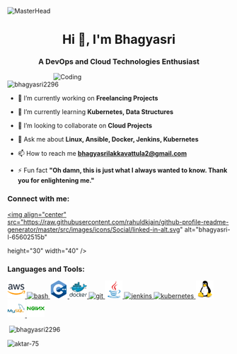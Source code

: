 ![MasterHead](https://camo.githubusercontent.com/7ddcfd05583bbbce0117be0f585303e69ea374dbc1df8fbc000e127f2946ef0b/68747470733a2f2f7468756d62732e647265616d7374696d652e636f6d2f622f6465766f70732d62616e6e65722d636f6e636570742d6861732d73746570732d746f2d616e616c797a652d737563682d61732d706c616e2d636f64652d6275696c642d6f7065726174652d6465706c6f792d746573742d6d6f6e69746f722d72656c656173652d736f6674776172652d3235313833353131382e6a7067)
<h1 align="center">Hi 👋, I'm Bhagyasri </h1>
<h3 align="center">A DevOps and Cloud Technologies Enthusiast</h3>
<img align="right" alt="Coding" width="400" src="https://cdn.dribbble.com/users/1162077/screenshots/3848914/programmer.gif">

<p align="left"> <img src="https://komarev.com/ghpvc/?username=bhagyasri2296&label=Profile%20views&color=0e75b6&style=flat" alt="bhagyasri2296" /> </p>

- 🔭 I’m currently working on **Freelancing Projects**

- 🌱 I’m currently learning **Kubernetes, Data Structures**

- 👯 I’m looking to collaborate on **Cloud Projects**

- 💬 Ask me about **Linux, Ansible, Docker, Jenkins, Kubernetes**

- 📫 How to reach me **bhagyasrilakkavattula2@gmail.com**

- ⚡ Fun fact **"Oh damn, this is just what I always wanted to know. Thank you for enlightening me."**

<h3 align="left">Connect with me:</h3>
<p align="left">

<a href="https://www.linkedin.com/in/bhagyasri-l-65602515b/" target="blank"><img align="center" src="https://raw.githubusercontent.com/rahuldkjain/github-profile-readme-generator/master/src/images/icons/Social/linked-in-alt.svg" alt="bhagyasri-l-65602515b"

height="30" width="40" /></a>
</p>

<h3 align="left">Languages and Tools:</h3>
<p align="left"> <a href="https://aws.amazon.com" target="_blank" rel="noreferrer"> <img src="https://raw.githubusercontent.com/devicons/devicon/master/icons/amazonwebservices/amazonwebservices-original-wordmark.svg" alt="aws" width="40" height="40"/> </a> <a href="https://www.gnu.org/software/bash/" target="_blank" rel="noreferrer"> <img src="https://www.vectorlogo.zone/logos/gnu_bash/gnu_bash-icon.svg" alt="bash" width="40" height="40"/> </a> <a href="https://www.w3schools.com/cpp/" target="_blank" rel="noreferrer"> <img src="https://raw.githubusercontent.com/devicons/devicon/master/icons/cplusplus/cplusplus-original.svg" alt="cplusplus" width="40" height="40"/> </a> <a href="https://www.docker.com/" target="_blank" rel="noreferrer"> <img src="https://raw.githubusercontent.com/devicons/devicon/master/icons/docker/docker-original-wordmark.svg" alt="docker" width="40" height="40"/> </a> <a href="https://git-scm.com/" target="_blank" rel="noreferrer"> <img src="https://www.vectorlogo.zone/logos/git-scm/git-scm-icon.svg" alt="git" width="40" height="40"/> </a> <a href="https://www.java.com" target="_blank" rel="noreferrer"> <img src="https://raw.githubusercontent.com/devicons/devicon/master/icons/java/java-original.svg" alt="java" width="40" height="40"/> </a> <a href="https://www.jenkins.io" target="_blank" rel="noreferrer"> <img src="https://www.vectorlogo.zone/logos/jenkins/jenkins-icon.svg" alt="jenkins" width="40" height="40"/> </a> <a href="https://kubernetes.io" target="_blank" rel="noreferrer"> <img src="https://www.vectorlogo.zone/logos/kubernetes/kubernetes-icon.svg" alt="kubernetes" width="40" height="40"/> </a> <a href="https://www.linux.org/" target="_blank" rel="noreferrer"> <img src="https://raw.githubusercontent.com/devicons/devicon/master/icons/linux/linux-original.svg" alt="linux" width="40" height="40"/> </a> <a href="https://www.mysql.com/" target="_blank" rel="noreferrer"> <img src="https://raw.githubusercontent.com/devicons/devicon/master/icons/mysql/mysql-original-wordmark.svg" alt="mysql" width="40" height="40"/> </a> <a href="https://www.nginx.com" target="_blank" rel="noreferrer"> <img src="https://raw.githubusercontent.com/devicons/devicon/master/icons/nginx/nginx-original.svg" alt="nginx" width="40" height="40"/> </a> </p>

<p>&nbsp;<img align="center" src="https://github-readme-stats.vercel.app/api?username=bhagyasri2296&show_icons=true&locale=en" alt="bhagyasri2296" /></p>

<p><img align="center" src="https://github-readme-streak-stats.herokuapp.com/?user=aktar-75&" alt="aktar-75" /></p>
